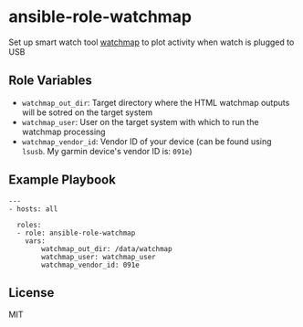 ansible-role-watchmap
=========

Set up smart watch tool [watchmap](https://github.com/nbr23/watchmap) to plot activity when watch is plugged to USB

Role Variables
--------------

- `watchmap_out_dir`: Target directory where the HTML watchmap outputs will be sotred on the target system
- `watchmap_user`: User on the target system with which to run the watchmap processing
- `watchmap_vendor_id`: Vendor ID of your device (can be found using `lsusb`. My garmin device's vendor ID is: `091e`)

Example Playbook
----------------

```
---
- hosts: all

  roles:
  - role: ansible-role-watchmap
    vars:
        watchmap_out_dir: /data/watchmap
        watchmap_user: watchmap_user
        watchmap_vendor_id: 091e
```
License
-------

MIT
